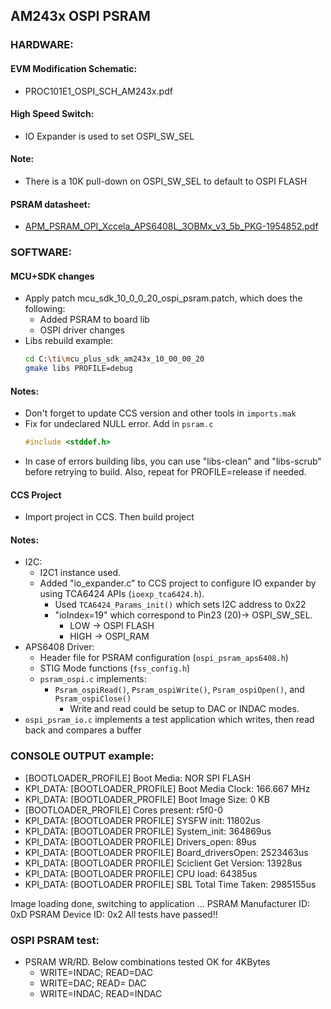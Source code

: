 ## AM243x OSPI PSRAM

### HARDWARE:

#### EVM Modification Schematic:
- PROC101E1_OSPI_SCH_AM243x.pdf

#### High Speed Switch:
- IO Expander is used to set OSPI_SW_SEL
#### Note: 
- There is a 10K pull-down on OSPI_SW_SEL to default to OSPI FLASH

#### PSRAM datasheet:
- [APM_PSRAM_OPI_Xccela_APS6408L_3OBMx_v3_5b_PKG-1954852.pdf](https://www.apmemory.com/wp-content/uploads/APS6408L-3OBM-BA.pdf)


### SOFTWARE:

#### MCU+SDK changes
  - Apply patch mcu_sdk_10_0_0_20_ospi_psram.patch, which does the following:
    - Added PSRAM to board lib
    - OSPI driver changes 
- Libs rebuild example:
  ```bash
  cd C:\ti\mcu_plus_sdk_am243x_10_00_00_20
  gmake libs PROFILE=debug
  ```
#### Notes:  
- Don't forget to update CCS version and other tools in `imports.mak`
- Fix for undeclared NULL error. Add in `psram.c`
  ```c
  #include <stddef.h>
  ```
- In case of errors building libs, you can use "libs-clean" and "libs-scrub" before retrying to build. Also, repeat for PROFILE=release if needed.

#### CCS Project   
- Import project in CCS. Then build project

#### Notes:
  - I2C:
    - I2C1 instance used.
    - Added "io_expander.c" to CCS project to configure IO expander by using TCA6424 APIs (`ioexp_tca6424.h`).
      - Used `TCA6424_Params_init()` which sets I2C address to 0x22
      - "ioIndex=19" which correspond to Pin23 (20)→ OSPI_SW_SEL.
          - LOW → OSPI FLASH
          - HIGH → OSPI_RAM
  - APS6408 Driver:
    - Header file for PSRAM configuration (`ospi_psram_aps6408.h`)
    - STIG Mode functions (`fss_config.h`)
    - `psram_ospi.c` implements:
      - `Psram_ospiRead()`, `Psram_ospiWrite()`, `Psram_ospiOpen()`, and `Psram_ospiClose()`
        - Write and read could be setup to DAC or INDAC modes.
  - `ospi_psram_io.c` implements a test application which writes, then read back and compares a buffer

### CONSOLE OUTPUT example:

  - [BOOTLOADER_PROFILE] Boot Media: NOR SPI FLASH
  - KPI_DATA: [BOOTLOADER_PROFILE] Boot Media Clock: 166.667 MHz
  - KPI_DATA: [BOOTLOADER_PROFILE] Boot Image Size: 0 KB
  - [BOOTLOADER_PROFILE] Cores present: r5f0-0
  - KPI_DATA: [BOOTLOADER PROFILE] SYSFW init: 11802us
  - KPI_DATA: [BOOTLOADER PROFILE] System_init: 364869us
  - KPI_DATA: [BOOTLOADER PROFILE] Drivers_open: 89us
  - KPI_DATA: [BOOTLOADER PROFILE] Board_driversOpen: 2523463us
  - KPI_DATA: [BOOTLOADER PROFILE] Sciclient Get Version: 13928us
  - KPI_DATA: [BOOTLOADER PROFILE] CPU load: 64385us
  - KPI_DATA: [BOOTLOADER PROFILE] SBL Total Time Taken: 2985155us

Image loading done, switching to application ...
PSRAM Manufacturer ID: 0xD
PSRAM Device ID: 0x2
All tests have passed!!

### OSPI PSRAM test:
- PSRAM WR/RD. Below combinations tested OK for 4KBytes
  - WRITE=INDAC; READ=DAC
  - WRITE=DAC; READ= DAC
  - WRITE=INDAC; READ=INDAC